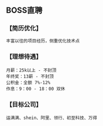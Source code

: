 ## BOSS直聘

### **【简历优化】**

```markdown
丰富以往的项目经历，侧重优化技术点
```

### **【理想待遇】**

```shell
月薪：25k以上 - 不封顶
年终奖：13薪 - 不封顶
公积金：全额 7%-12%
作息：9：00 - 18：00 双休
```

### **【目标公司】**

```shell
运满满、shein、阿里、领行、初至科技、万得
```
